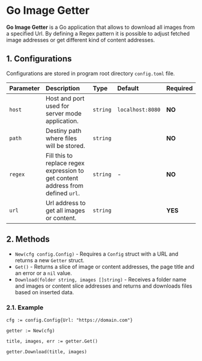 # Go Image Getter

**Go Image Getter** is a Go application that allows to download all images from a specified Url.
By defining a Regex pattern it is possible to adjust fetched image addresses or get different kind of content addresses.

## 1. Configurations

Configurations are stored in program root directory ``config.toml`` file.

| Parameter | Description | Type | Default | Required |
|:---|:---|:---|:---|:---|
| ``host`` | Host and port used for server mode application. | `string` | `localhost:8080` | **NO** |
| ``path`` | Destiny path where files will be stored. | `string` | ` ` | **NO** |
| ``regex`` | Fill this to replace regex expression to get content address from defined ``url``. | `string` | - | **NO** |
| ``url`` | Url address to get all images or content. | `string` | ` ` | **YES** |

## 2. Methods

- ``New(cfg config.Config)`` - Requires a ``Config`` struct with a URL and returns a new ``Getter`` struct.
- ``Get()`` - Returns a slice of image or content addresses, the page title and an error or a ``nil`` value.
- ``Download(folder string, images []string)`` - Receives a folder name and images or content slice addresses and returns and downloads files based on inserted data.

### 2.1. Example

```
cfg := config.Config{Url: "https://domain.com"}

getter := New(cfg)

title, images, err := getter.Get()

getter.Download(title, images)
```
